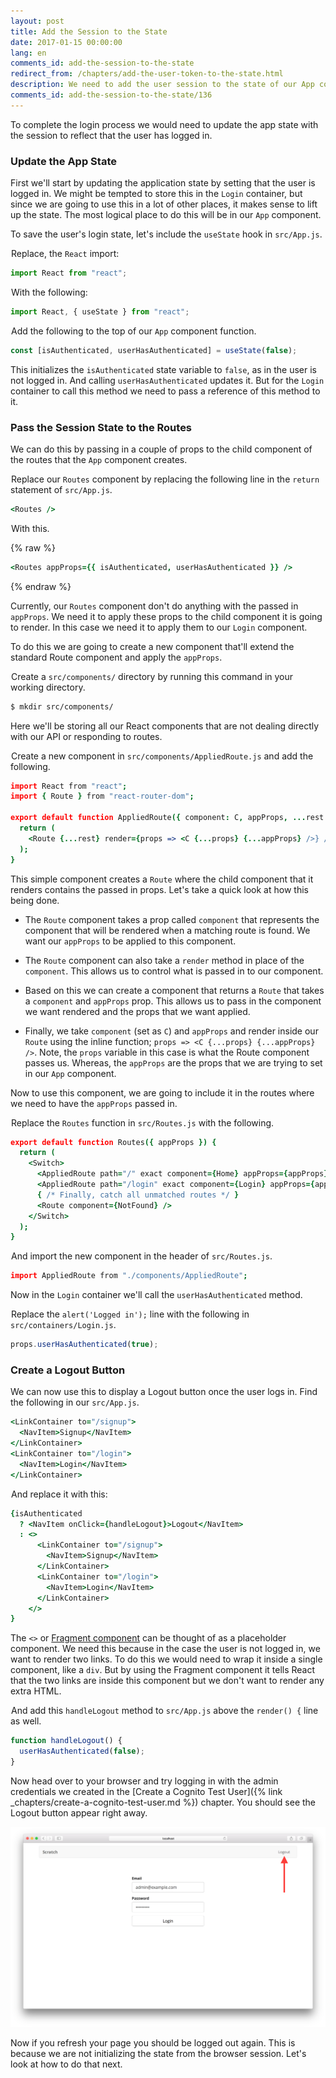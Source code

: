 ```yaml
---
layout: post
title: Add the Session to the State
date: 2017-01-15 00:00:00
lang: en
comments_id: add-the-session-to-the-state
redirect_from: /chapters/add-the-user-token-to-the-state.html
description: We need to add the user session to the state of our App component in our React.js app. By lifting the state up we can pass the session to all the child containers.
comments_id: add-the-session-to-the-state/136
---
```


To complete the login process we would need to update the app state with the session to reflect that the user has logged in.

### Update the App State

First we'll start by updating the application state by setting that the user is logged in. We might be tempted to store this in the `Login` container, but since we are going to use this in a lot of other places, it makes sense to lift up the state. The most logical place to do this will be in our `App` component.

To save the user's login state, let's include the `useState` hook in `src/App.js`.

<img class="code-marker" src="/assets/s.png" />Replace, the `React` import:

``` javascript
import React from "react";
```

<img class="code-marker" src="/assets/s.png" />With the following:

``` javascript
import React, { useState } from "react";
```

<img class="code-marker" src="/assets/s.png" />Add the following to the top of our `App` component function.

``` javascript
const [isAuthenticated, userHasAuthenticated] = useState(false);
```

This initializes the `isAuthenticated` state variable to `false`, as in the user is not logged in. And calling `userHasAuthenticated` updates it. But for the `Login` container to call this method we need to pass a reference of this method to it.

### Pass the Session State to the Routes

We can do this by passing in a couple of props to the child component of the routes that the `App` component creates.

<img class="code-marker" src="/assets/s.png" />Replace our `Routes` component by replacing the following line in the `return` statement of `src/App.js`.

``` coffee
<Routes />
```

<img class="code-marker" src="/assets/s.png" />With this.

{% raw %}
``` coffee
<Routes appProps={{ isAuthenticated, userHasAuthenticated }} />
```
{% endraw %}

Currently, our `Routes` component don't do anything with the passed in `appProps`. We need it to apply these props to the child component it is going to render. In this case we need it to apply them to our `Login` component.

To do this we are going to create a new component that'll extend the standard Route component and apply the `appProps`.

<img class="code-marker" src="/assets/s.png" />Create a `src/components/` directory by running this command in your working directory.

``` bash
$ mkdir src/components/
```

Here we'll be storing all our React components that are not dealing directly with our API or responding to routes.

<img class="code-marker" src="/assets/s.png" />Create a new component in `src/components/AppliedRoute.js` and add the following.

``` coffee
import React from "react";
import { Route } from "react-router-dom";

export default function AppliedRoute({ component: C, appProps, ...rest }) {
  return (
    <Route {...rest} render={props => <C {...props} {...appProps} />} />
  );
}
```

This simple component creates a `Route` where the child component that it renders contains the passed in props. Let's take a quick look at how this being done.

- The `Route` component takes a prop called `component` that represents the component that will be rendered when a matching route is found. We want our `appProps` to be applied to this component.

- The `Route` component can also take a `render` method in place of the `component`. This allows us to control what is passed in to our component.

- Based on this we can create a component that returns a `Route` that takes a `component` and `appProps` prop. This allows us to pass in the component we want rendered and the props that we want applied.

- Finally, we take `component` (set as `C`) and `appProps` and render inside our `Route` using the inline function; `props => <C {...props} {...appProps} />`. Note, the `props` variable in this case is what the Route component passes us. Whereas, the `appProps` are the props that we are trying to set in our `App` component.

Now to use this component, we are going to include it in the routes where we need to have the `appProps` passed in.

<img class="code-marker" src="/assets/s.png" />Replace the `Routes` function in `src/Routes.js` with the following.

``` coffee
export default function Routes({ appProps }) {
  return (
    <Switch>
      <AppliedRoute path="/" exact component={Home} appProps={appProps} />
      <AppliedRoute path="/login" exact component={Login} appProps={appProps} />
      { /* Finally, catch all unmatched routes */ }
      <Route component={NotFound} />
    </Switch>
  );
}
```

<img class="code-marker" src="/assets/s.png" />And import the new component in the header of `src/Routes.js`.

``` coffee
import AppliedRoute from "./components/AppliedRoute";
```

Now in the `Login` container we'll call the `userHasAuthenticated` method.

<img class="code-marker" src="/assets/s.png" />Replace the `alert('Logged in');` line with the following in `src/containers/Login.js`.

``` javascript
props.userHasAuthenticated(true);
```

### Create a Logout Button

We can now use this to display a Logout button once the user logs in. Find the following in our `src/App.js`.

``` coffee
<LinkContainer to="/signup">
  <NavItem>Signup</NavItem>
</LinkContainer>
<LinkContainer to="/login">
  <NavItem>Login</NavItem>
</LinkContainer>
```

<img class="code-marker" src="/assets/s.png" />And replace it with this:

``` coffee
{isAuthenticated
  ? <NavItem onClick={handleLogout}>Logout</NavItem>
  : <>
      <LinkContainer to="/signup">
        <NavItem>Signup</NavItem>
      </LinkContainer>
      <LinkContainer to="/login">
        <NavItem>Login</NavItem>
      </LinkContainer>
    </>
}
```

The `<>` or [Fragment component](https://reactjs.org/docs/fragments.html) can be thought of as a placeholder component. We need this because in the case the user is not logged in, we want to render two links. To do this we would need to wrap it inside a single component, like a `div`. But by using the Fragment component it tells React that the two links are inside this component but we don't want to render any extra HTML.

<img class="code-marker" src="/assets/s.png" />And add this `handleLogout` method to `src/App.js` above the `render() {` line as well.

``` javascript
function handleLogout() {
  userHasAuthenticated(false);
}
```

Now head over to your browser and try logging in with the admin credentials we created in the [Create a Cognito Test User]({% link _chapters/create-a-cognito-test-user.md %}) chapter. You should see the Logout button appear right away.

![Login state updated screenshot](/assets/login-state-updated.png)

Now if you refresh your page you should be logged out again. This is because we are not initializing the state from the browser session. Let's look at how to do that next.
